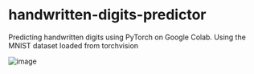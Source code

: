 # handwritten-digits-predictor
Predicting handwritten digits using PyTorch on Google Colab. Using the MNIST dataset loaded from torchvision

![image](https://github.com/nithinbadi/handwritten-digits-predictor/assets/91434065/db520e15-d20d-4525-9808-e51152ba36f1)

